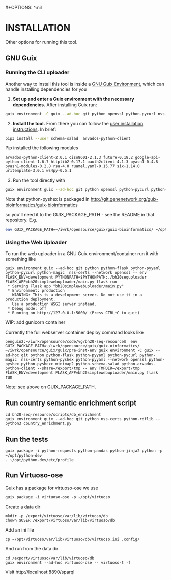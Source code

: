 #+OPTIONS: ^:nil

# INSTALLATION

Other options for running this tool.

## GNU Guix

### Running the CLI uploader

Another way to install this tool is inside a [GNU Guix Environment](https://guix.gnu.org/manual/en/html_node/Invoking-guix-environment.html), which can handle installing dependencies for you

1. **Set up and enter a Guix environment with the necessary dependencies.** After installing Guix run:

```sh
guix environment -C guix --ad-hoc git python openssl python-pycurl nss-certs
```

2. **Install the tool.** From there you can follow the [user installation instructions](#installation-with-pip3---user). In brief:

```sh
pip3 install --user schema-salad  arvados-python-client
```

Pip installed the following modules

```
arvados-python-client-2.0.1 ciso8601-2.1.3 future-0.18.2 google-api-python-client-1.6.7 httplib2-0.17.1 oauth2client-4.1.3 pyasn1-0.4.8 pyasn1-modules-0.2.8 rsa-4.0 ruamel.yaml-0.15.77 six-1.14.0 uritemplate-3.0.1 ws4py-0.5.1
```

3. Run the tool directly with

```sh
guix environment guix --ad-hoc git python openssl python-pycurl python-magic nss-certs python-pyshex -- python3 bh20sequploader/main.py example/sequence.fasta example/maximum_metadata_example.yaml
```

Note that python-pyshex is packaged in
http://git.genenetwork.org/guix-bioinformatics/guix-bioinformatics

so you'll need it to the GUIX_PACKAGE_PATH - see the README in that
repository. E.g.

```sh
env GUIX_PACKAGE_PATH=~/iwrk/opensource/guix/guix-bioinformatics/ ~/opt/guix/bin/guix environment -C guix --ad-hoc git python python-flask python-pyyaml python-pycurl python-magic  nss-certs python-pyshex python-pyyaml --network openssl python-pyshex python-pyshexc minimap2 python-schema-salad python-arvados-python-client --share=/export/tmp -- env TMPDIR=/export/tmp python3 bh20sequploader/main.py --help
```

### Using the Web Uploader

To run the web uploader in a GNU Guix environment/container run it with something like

```
guix environment guix --ad-hoc git python python-flask python-pyyaml python-pycurl python-magic  nss-certs --network openssl -- env FLASK_ENV=development PYTHONPATH=$PYTHONPATH:./bh20sequploader FLASK_APP=bh20simplewebuploader/main.py flask run
 * Serving Flask app "bh20simplewebuploader/main.py"
 * Environment: production
   WARNING: This is a development server. Do not use it in a production deployment.
   Use a production WSGI server instead.
 * Debug mode: off
 * Running on http://127.0.0.1:5000/ (Press CTRL+C to quit)
```

WIP: add gunicorn container

Currently the full webserver container deploy command looks like

```
penguin2:~/iwrk/opensource/code/vg/bh20-seq-resource$  env GUIX_PACKAGE_PATH=~/iwrk/opensource/guix/guix-oinformatics/ ~/iwrk/opensource/guix/guix/pre-inst-env guix environment -C guix --ad-hoc git python python-flask python-pyyaml python-pycurl python-magic  nss-certs python-pyshex python-pyyaml --network openssl python-pyshex python-pyshexc minimap2 python-schema-salad python-arvados-python-client --share=/export/tmp -- env TMPDIR=/export/tmp FLASK_ENV=development FLASK_APP=bh20simplewebuploader/main.py flask run
```

Note: see above on GUIX_PACKAGE_PATH.

## Run country semantic enrichment script

    cd bh20-seq-resource/scripts/db_enrichment
    guix environment guix --ad-hoc git python nss-certs python-rdflib -- python3 country_enrichment.py

## Run the tests

    guix package -i python-requests python-pandas python-jinja2 python -p ~/opt/python-dev
    . ~/opt/python-dev/etc/profile


## Run Virtuoso-ose

Guix has a package for virtuoso-ose we use

    guix package -i virtuoso-ose -p ~/opt/virtuoso

Create a data dir

    mkdir -p /export/virtuoso/var/lib/virtuoso/db
    chown $USER /export/virtuoso/var/lib/virtuoso/db

Add an ini file

    cp ~/opt/virtuoso/var/lib/virtuoso/db/virtuoso.ini .config/

And run from the data dir

    cd /export/virtuoso/var/lib/virtuoso/db
    guix environment --ad-hoc virtuoso-ose -- virtuoso-t -f

Visit http://localhost:8890/sparql
